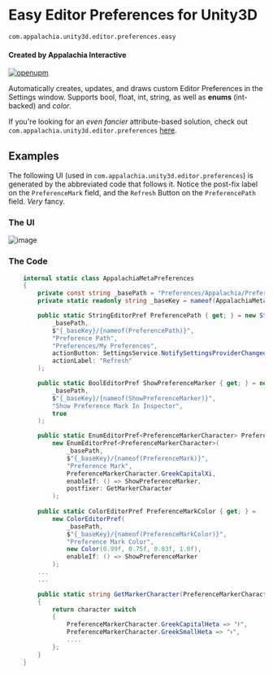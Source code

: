 # Easy Editor Preferences for Unity3D
`com.appalachia.unity3d.editor.preferences.easy`
#### Created by Appalachia Interactive
[![openupm](https://img.shields.io/npm/v/com.appalachia.unity3d.editor.preferences.easy?label=openupm&registry_uri=https://package.openupm.com)](https://openupm.com/packages/com.appalachia.unity3d.editor.preferences.easy/)

Automatically creates, updates, and draws custom Editor Preferences in the Settings window.  Supports bool, float, int, string, as well as **enums** (int-backed) and *color*.

If you're looking for an *even fancier* attribute-based solution, check out `com.appalachia.unity3d.editor.preferences` [here](http://github.com/AppalachiaInteractive/com.appalachia.unity3d.editor.preferences).

## Examples
The following UI (used in `com.appalachia.unity3d.editor.preferences`) is generated by the abbreviated code that follows it.  Notice the post-fix label on the `PreferenceMark` field, and the `Refresh` Button on the `PreferencePath` field.  *Very* fancy.

### The UI
![image](./media/screenshot.png)

### The Code
```cs 
    internal static class AppalachiaMetaPreferences
    {
        private const string _basePath = "Preferences/Appalachia/Preferences";
        private static readonly string _baseKey = nameof(AppalachiaMetaPreferences);

        public static StringEditorPref PreferencePath { get; } = new StringEditorPref(
            _basePath,
            $"{_baseKey}/{nameof(PreferencePath)}",
            "Preference Path",
            "Preferences/My Preferences",
            actionButton: SettingsService.NotifySettingsProviderChanged,
            actionLabel: "Refresh"
        );

        public static BoolEditorPref ShowPreferenceMarker { get; } = new BoolEditorPref(
            _basePath,
            $"{_baseKey}/{nameof(ShowPreferenceMarker)}",
            "Show Preference Mark In Inspector",
            true
        );

        public static EnumEditorPref<PreferenceMarkerCharacter> PreferenceMark { get; } =
            new EnumEditorPref<PreferenceMarkerCharacter>(
                _basePath,
                $"{_baseKey}/{nameof(PreferenceMark)}",
                "Preference Mark",
                PreferenceMarkerCharacter.GreekCapitalXi,
                enableIf: () => ShowPreferenceMarker,
                postfixer: GetMarkerCharacter
            );
        
        public static ColorEditorPref PreferenceMarkColor { get; } =
            new ColorEditorPref(
                _basePath,
                $"{_baseKey}/{nameof(PreferenceMarkColor)}",
                "Preference Mark Color",
                new Color(0.99f, 0.75f, 0.03f, 1.0f),
                enableIf: () => ShowPreferenceMarker
            );
        ...
        ...

        public static string GetMarkerCharacter(PreferenceMarkerCharacter character)
        {
            return character switch
            {
                PreferenceMarkerCharacter.GreekCapitalHeta => "Ͱ",
                PreferenceMarkerCharacter.GreekSmallHeta => "ͱ",
                ....
            };
        }
    }
 
```